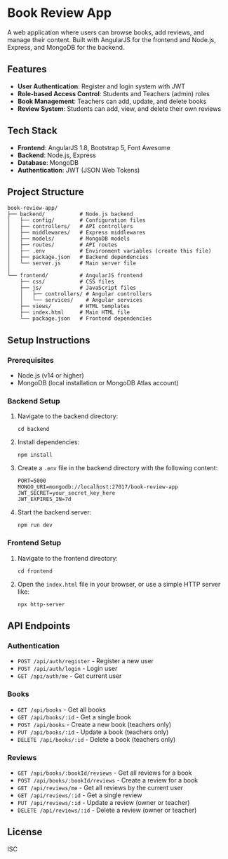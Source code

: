 # Book Review App

A web application where users can browse books, add reviews, and manage their content. Built with AngularJS for the frontend and Node.js, Express, and MongoDB for the backend.

## Features

- **User Authentication**: Register and login system with JWT
- **Role-based Access Control**: Students and Teachers (admin) roles
- **Book Management**: Teachers can add, update, and delete books
- **Review System**: Students can add, view, and delete their own reviews

## Tech Stack

- **Frontend**: AngularJS 1.8, Bootstrap 5, Font Awesome
- **Backend**: Node.js, Express
- **Database**: MongoDB
- **Authentication**: JWT (JSON Web Tokens)

## Project Structure

```
book-review-app/
├── backend/           # Node.js backend
│   ├── config/        # Configuration files
│   ├── controllers/   # API controllers
│   ├── middlewares/   # Express middlewares
│   ├── models/        # MongoDB models
│   ├── routes/        # API routes
│   ├── .env           # Environment variables (create this file)
│   ├── package.json   # Backend dependencies
│   └── server.js      # Main server file
│
└── frontend/          # AngularJS frontend
    ├── css/           # CSS files
    ├── js/            # JavaScript files
    │   ├── controllers/ # Angular controllers
    │   └── services/    # Angular services
    ├── views/         # HTML templates
    ├── index.html     # Main HTML file
    └── package.json   # Frontend dependencies
```

## Setup Instructions

### Prerequisites

- Node.js (v14 or higher)
- MongoDB (local installation or MongoDB Atlas account)

### Backend Setup

1. Navigate to the backend directory:
   ```
   cd backend
   ```

2. Install dependencies:
   ```
   npm install
   ```

3. Create a `.env` file in the backend directory with the following content:
   ```
   PORT=5000
   MONGO_URI=mongodb://localhost:27017/book-review-app
   JWT_SECRET=your_secret_key_here
   JWT_EXPIRES_IN=7d
   ```

4. Start the backend server:
   ```
   npm run dev
   ```

### Frontend Setup

1. Navigate to the frontend directory:
   ```
   cd frontend
   ```

2. Open the `index.html` file in your browser, or use a simple HTTP server like:
   ```
   npx http-server
   ```

## API Endpoints

### Authentication
- `POST /api/auth/register` - Register a new user
- `POST /api/auth/login` - Login user
- `GET /api/auth/me` - Get current user

### Books
- `GET /api/books` - Get all books
- `GET /api/books/:id` - Get a single book
- `POST /api/books` - Create a new book (teachers only)
- `PUT /api/books/:id` - Update a book (teachers only)
- `DELETE /api/books/:id` - Delete a book (teachers only)

### Reviews
- `GET /api/books/:bookId/reviews` - Get all reviews for a book
- `POST /api/books/:bookId/reviews` - Create a review for a book
- `GET /api/reviews/me` - Get all reviews by the current user
- `GET /api/reviews/:id` - Get a single review
- `PUT /api/reviews/:id` - Update a review (owner or teacher)
- `DELETE /api/reviews/:id` - Delete a review (owner or teacher)

## License

ISC 